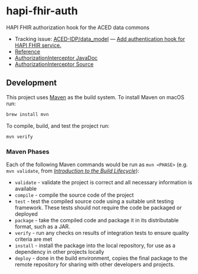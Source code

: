 # hapi-fhir-auth
HAPI FHIR authorization hook for the ACED data commons

- Tracking issue: [ACED-IDP/data_model](https://github.com/ACED-IDP/data_model) — [Add authentication hook for HAPI FHIR service.](https://github.com/ACED-IDP/data_model/issues/34)
- [Reference](https://hapifhir.io/hapi-fhir/docs/security/authorization_interceptor.html)
- [AuthorizationInterceptor JavaDoc](https://hapifhir.io/hapi-fhir/apidocs/hapi-fhir-server/ca/uhn/fhir/rest/server/interceptor/auth/AuthorizationInterceptor.html)
- [AuthorizationInterceptor Source](https://github.com/hapifhir/hapi-fhir/blob/master/hapi-fhir-server/src/main/java/ca/uhn/fhir/rest/server/interceptor/auth/AuthorizationInterceptor.java)

## Development

This project uses [Maven](https://maven.apache.org/) as the build system. To install Maven on macOS run:

```sh
brew install mvn
```

To compile, build, and test the project run:

```
mvn verify
```

### Maven Phases

Each of the following Maven commands would be run as `mvn <PHASE>` (e.g. `mvn validate`, from *[Introduction to the Build Lifecycle](https://maven.apache.org/guides/introduction/introduction-to-the-lifecycle.html)*):

- `validate` - validate the project is correct and all necessary information is available
- `compile` - compile the source code of the project
- `test` - test the compiled source code using a suitable unit testing framework. These tests should not require the code be packaged or deployed
- `package` - take the compiled code and package it in its distributable format, such as a JAR.
- `verify` - run any checks on results of integration tests to ensure quality criteria are met
- `install` - install the package into the local repository, for use as a dependency in other projects locally
- `deploy` - done in the build environment, copies the final package to the remote repository for sharing with other developers and projects.
